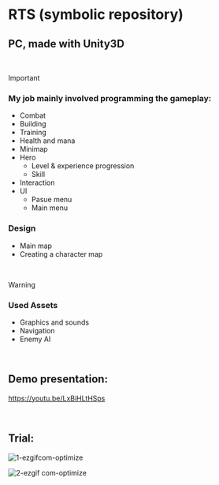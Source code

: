 # RTS (symbolic repository)

## PC, made with Unity3D

<br>

> [!IMPORTANT]
> ### My job mainly involved programming the gameplay:

* Combat
* Building
* Training
* Health and mana
* Minimap
* Hero
  - Level & experience progression
  - Skill
* Interaction
* UI
  - Pasue menu
  - Main menu

### Design

* Main map
* Creating a character map

<br>

> [!WARNING]
> ### Used Assets

* Graphics and sounds
* Navigation
* Enemy AI

<br>

## Demo presentation: 
https://youtu.be/LxBiHLtHSps

<br>

## Trial:

![1-ezgifcom-optimize](https://github.com/user-attachments/assets/57416669-02cd-4110-86b9-6e0ff6522bad)

![2-ezgif com-optimize](https://github.com/user-attachments/assets/d39499fd-d72a-4fce-9742-ad1b9d6085ef)


